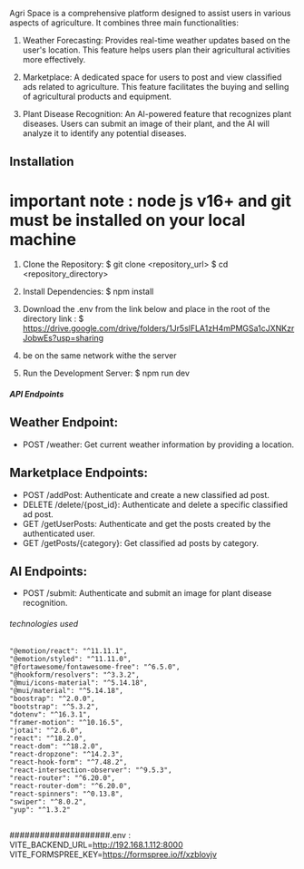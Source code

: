 Agri Space is a comprehensive platform designed to assist users in various aspects of agriculture. It combines three main functionalities:

1. Weather Forecasting: Provides real-time weather updates based on the user's location. This feature helps users plan their agricultural activities more effectively.

2. Marketplace: A dedicated space for users to post and view classified ads related to agriculture. This feature facilitates the buying and selling of agricultural products and equipment.

3. Plant Disease Recognition: An AI-powered feature that recognizes plant diseases. Users can submit an image of their plant, and the AI will analyze it to identify any potential diseases.

## Installation
# important note : node js v16+ and git must be installed on your local machine

1. Clone the Repository:
   $ git clone <repository_url>
   $ cd <repository_directory>

2. Install Dependencies:
   $ npm install

3. Download the .env from the link below and place in the root of the directory
   link : $ https://drive.google.com/drive/folders/1Jr5slFLA1zH4mPMGSa1cJXNKzrJobwEs?usp=sharing

4. be on the same network withe the server

5. Run the Development Server:
   $ npm run dev

##### API Endpoints

## Weather Endpoint:

- POST /weather: Get current weather information by providing a location.

## Marketplace Endpoints:

- POST /addPost: Authenticate and create a new classified ad post.
- DELETE /delete/{post_id}: Authenticate and delete a specific classified ad post.
- GET /getUserPosts: Authenticate and get the posts created by the authenticated user.
- GET /getPosts/{category}: Get classified ad posts by category.

## AI Endpoints:

- POST /submit: Authenticate and submit an image for plant disease recognition.

###### technologies used   
##
    "@emotion/react": "^11.11.1",
    "@emotion/styled": "^11.11.0",
    "@fortawesome/fontawesome-free": "^6.5.0",
    "@hookform/resolvers": "^3.3.2",
    "@mui/icons-material": "^5.14.18",
    "@mui/material": "^5.14.18",
    "boostrap": "^2.0.0",
    "bootstrap": "^5.3.2",
    "dotenv": "^16.3.1",
    "framer-motion": "^10.16.5",
    "jotai": "^2.6.0",
    "react": "^18.2.0",
    "react-dom": "^18.2.0",
    "react-dropzone": "^14.2.3",
    "react-hook-form": "^7.48.2",
    "react-intersection-observer": "^9.5.3",
    "react-router": "^6.20.0",
    "react-router-dom": "^6.20.0",
    "react-spinners": "^0.13.8",
    "swiper": "^8.0.2",
    "yup": "^1.3.2"
##

####################.env : 
VITE_BACKEND_URL=http://192.168.1.112:8000
VITE_FORMSPREE_KEY=https://formspree.io/f/xzblovjv
